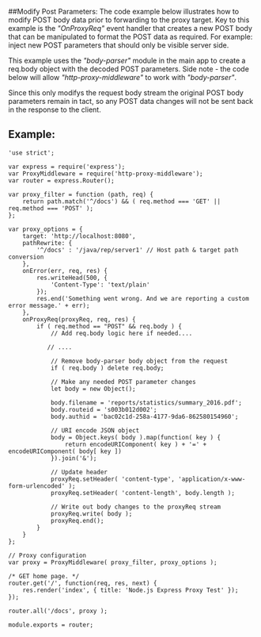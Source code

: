 ##Modify Post Parameters:
The code example below illustrates how to modify POST body data prior to forwarding to the proxy target.
Key to this example is the *"OnProxyReq"* event handler  that creates a new POST body that can be manipulated to format the POST data as required.  For example: inject new POST parameters that should only be visible server side.

This example uses the *"body-parser"* module in the main app to create a req.body object with the decoded POST parameters.   Side note - the code below will allow *"http-proxy-middleware"* to work with *"body-parser"*.

Since this only modifys the request body stream the original POST body parameters remain in tact, so any POST data changes will not be sent back in the response to the client.

## Example:

    'use strict';
    
    var express = require('express');
    var ProxyMiddleware = require('http-proxy-middleware');
    var router = express.Router();
    
    var proxy_filter = function (path, req) {
        return path.match('^/docs') && ( req.method === 'GET' || req.method === 'POST' );
    };
    
    var proxy_options = {
        target: 'http://localhost:8080',
        pathRewrite: {
            '^/docs' : '/java/rep/server1' // Host path & target path conversion
        },
        onError(err, req, res) {
            res.writeHead(500, {
                'Content-Type': 'text/plain'
            });
            res.end('Something went wrong. And we are reporting a custom error message.' + err);
        },
        onProxyReq(proxyReq, req, res) {
            if ( req.method == "POST" && req.body ) {
                // Add req.body logic here if needed....
    
               // ....
    
                // Remove body-parser body object from the request
                if ( req.body ) delete req.body;
    
                // Make any needed POST parameter changes
                let body = new Object();
    
                body.filename = 'reports/statistics/summary_2016.pdf';
                body.routeid = 's003b012d002';
                body.authid = 'bac02c1d-258a-4177-9da6-862580154960';
    
                // URI encode JSON object
                body = Object.keys( body ).map(function( key ) {
                    return encodeURIComponent( key ) + '=' + encodeURIComponent( body[ key ])
                }).join('&');
    
                // Update header
                proxyReq.setHeader( 'content-type', 'application/x-www-form-urlencoded' );
                proxyReq.setHeader( 'content-length', body.length );
    
                // Write out body changes to the proxyReq stream
                proxyReq.write( body );
                proxyReq.end();
            }
        }
    };
    
    // Proxy configuration
    var proxy = ProxyMiddleware( proxy_filter, proxy_options );
    
    /* GET home page. */
    router.get('/', function(req, res, next) {
        res.render('index', { title: 'Node.js Express Proxy Test' });
    });
    
    router.all('/docs', proxy );
    
    module.exports = router;
